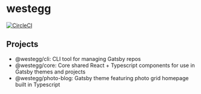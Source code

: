# westegg

[![CircleCI](https://circleci.com/gh/adrw/westegg.svg?style=svg)](https://circleci.com/gh/adrw/westegg)

## Projects

- @westegg/cli: CLI tool for managing Gatsby repos
- @westegg/core: Core shared React + Typescript components for use in Gatsby themes and projects
- @westegg/photo-blog: Gatsby theme featuring photo grid homepage built in Typescript



